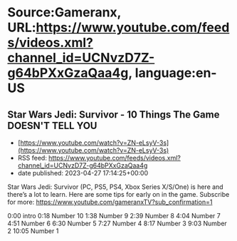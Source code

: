 # Source:Gameranx, URL:https://www.youtube.com/feeds/videos.xml?channel_id=UCNvzD7Z-g64bPXxGzaQaa4g, language:en-US

## Star Wars Jedi: Survivor - 10 Things The Game DOESN'T TELL YOU
 - [https://www.youtube.com/watch?v=ZN-eLsyV-3s](https://www.youtube.com/watch?v=ZN-eLsyV-3s)
 - RSS feed: https://www.youtube.com/feeds/videos.xml?channel_id=UCNvzD7Z-g64bPXxGzaQaa4g
 - date published: 2023-04-27 17:14:25+00:00

Star Wars Jedi: Survivor (PC, PS5, PS4, Xbox Series X/S/One) is here and there’s a lot to learn. Here are some tips for early on in the game.
Subscribe for more: https://www.youtube.com/gameranxTV?sub_confirmation=1

0:00 intro
0:18 Number 10
1:38 Number 9
2:39 Number 8
4:04 Number 7
4:51 Number 6
6:30 Number 5
7:27 Number 4
8:17 Number 3
9:03 Number 2
10:05 Number 1


